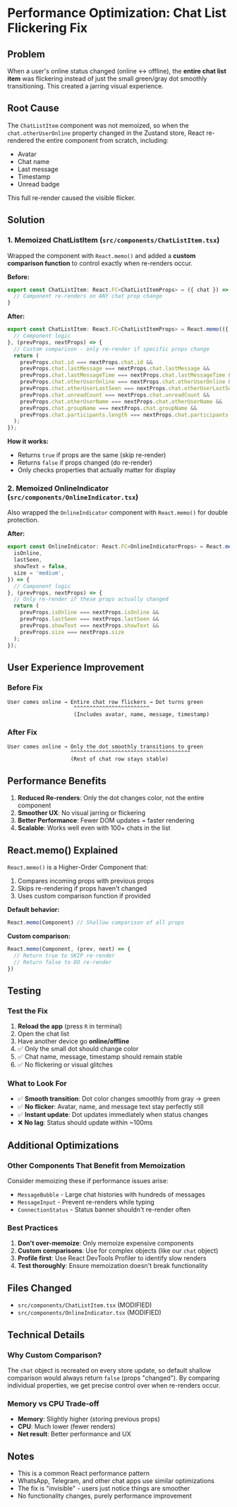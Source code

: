 # Performance Optimization: Chat List Flickering Fix

## Problem
When a user's online status changed (online ↔ offline), the **entire chat list item** was flickering instead of just the small green/gray dot smoothly transitioning. This created a jarring visual experience.

## Root Cause
The `ChatListItem` component was not memoized, so when the `chat.otherUserOnline` property changed in the Zustand store, React re-rendered the entire component from scratch, including:
- Avatar
- Chat name
- Last message
- Timestamp
- Unread badge

This full re-render caused the visible flicker.

## Solution

### 1. **Memoized ChatListItem** (`src/components/ChatListItem.tsx`)
Wrapped the component with `React.memo()` and added a **custom comparison function** to control exactly when re-renders occur.

**Before:**
```typescript
export const ChatListItem: React.FC<ChatListItemProps> = ({ chat }) => {
  // Component re-renders on ANY chat prop change
}
```

**After:**
```typescript
export const ChatListItem: React.FC<ChatListItemProps> = React.memo(({ chat }) => {
  // Component logic
}, (prevProps, nextProps) => {
  // Custom comparison - only re-render if specific props change
  return (
    prevProps.chat.id === nextProps.chat.id &&
    prevProps.chat.lastMessage === nextProps.chat.lastMessage &&
    prevProps.chat.lastMessageTime === nextProps.chat.lastMessageTime &&
    prevProps.chat.otherUserOnline === nextProps.chat.otherUserOnline &&
    prevProps.chat.otherUserLastSeen === nextProps.chat.otherUserLastSeen &&
    prevProps.chat.unreadCount === nextProps.chat.unreadCount &&
    prevProps.chat.otherUserName === nextProps.chat.otherUserName &&
    prevProps.chat.groupName === nextProps.chat.groupName &&
    prevProps.chat.participants.length === nextProps.chat.participants.length
  );
});
```

**How it works:**
- Returns `true` if props are the same (skip re-render)
- Returns `false` if props changed (do re-render)
- Only checks properties that actually matter for display

### 2. **Memoized OnlineIndicator** (`src/components/OnlineIndicator.tsx`)
Also wrapped the `OnlineIndicator` component with `React.memo()` for double protection.

**After:**
```typescript
export const OnlineIndicator: React.FC<OnlineIndicatorProps> = React.memo(({
  isOnline,
  lastSeen,
  showText = false,
  size = 'medium',
}) => {
  // Component logic
}, (prevProps, nextProps) => {
  // Only re-render if these props actually changed
  return (
    prevProps.isOnline === nextProps.isOnline &&
    prevProps.lastSeen === nextProps.lastSeen &&
    prevProps.showText === nextProps.showText &&
    prevProps.size === nextProps.size
  );
});
```

## User Experience Improvement

### Before Fix
```
User comes online → Entire chat row flickers → Dot turns green
                     ^^^^^^^^^^^^^^^^^^^^^^^^
                     (Includes avatar, name, message, timestamp)
```

### After Fix
```
User comes online → Only the dot smoothly transitions to green
                    ^^^^^^^^^^^^^^^^^^^^^^^^^^^^^^^^^^^^^^
                    (Rest of chat row stays stable)
```

## Performance Benefits

1. **Reduced Re-renders**: Only the dot changes color, not the entire component
2. **Smoother UX**: No visual jarring or flickering
3. **Better Performance**: Fewer DOM updates = faster rendering
4. **Scalable**: Works well even with 100+ chats in the list

## React.memo() Explained

`React.memo()` is a Higher-Order Component that:
1. Compares incoming props with previous props
2. Skips re-rendering if props haven't changed
3. Uses custom comparison function if provided

**Default behavior:**
```typescript
React.memo(Component) // Shallow comparison of all props
```

**Custom comparison:**
```typescript
React.memo(Component, (prev, next) => {
  // Return true to SKIP re-render
  // Return false to DO re-render
})
```

## Testing

### Test the Fix
1. **Reload the app** (press `R` in terminal)
2. Open the chat list
3. Have another device go **online/offline**
4. ✅ Only the small dot should change color
5. ✅ Chat name, message, timestamp should remain stable
6. ✅ No flickering or visual glitches

### What to Look For
- ✅ **Smooth transition**: Dot color changes smoothly from gray → green
- ✅ **No flicker**: Avatar, name, and message text stay perfectly still
- ✅ **Instant update**: Dot updates immediately when status changes
- ❌ **No lag**: Status should update within ~100ms

## Additional Optimizations

### Other Components That Benefit from Memoization
Consider memoizing these if performance issues arise:
- `MessageBubble` - Large chat histories with hundreds of messages
- `MessageInput` - Prevent re-renders while typing
- `ConnectionStatus` - Status banner shouldn't re-render often

### Best Practices
1. **Don't over-memoize**: Only memoize expensive components
2. **Custom comparisons**: Use for complex objects (like our `chat` object)
3. **Profile first**: Use React DevTools Profiler to identify slow renders
4. **Test thoroughly**: Ensure memoization doesn't break functionality

## Files Changed
- `src/components/ChatListItem.tsx` (MODIFIED)
- `src/components/OnlineIndicator.tsx` (MODIFIED)

## Technical Details

### Why Custom Comparison?
The `chat` object is recreated on every store update, so default shallow comparison would always return `false` (props "changed"). By comparing individual properties, we get precise control over when re-renders occur.

### Memory vs CPU Trade-off
- **Memory**: Slightly higher (storing previous props)
- **CPU**: Much lower (fewer renders)
- **Net result**: Better performance and UX

## Notes
- This is a common React performance pattern
- WhatsApp, Telegram, and other chat apps use similar optimizations
- The fix is "invisible" - users just notice things are smoother
- No functionality changes, purely performance improvement

